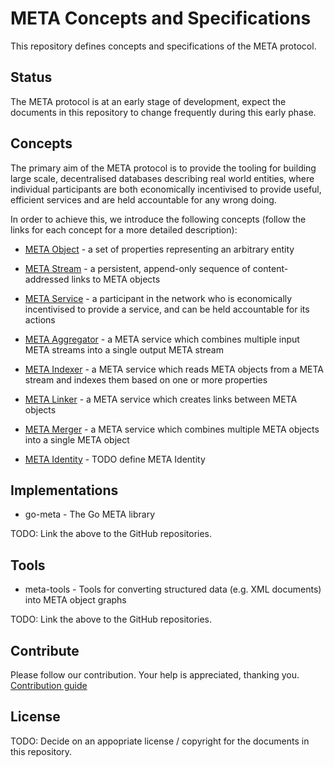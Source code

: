 # META Concepts and Specifications

This repository defines concepts and specifications of the META protocol.

## Status

The META protocol is at an early stage of development, expect the documents in
this repository to change frequently during this early phase.

## Concepts

The primary aim of the META protocol is to provide the tooling for building
large scale, decentralised databases describing real world entities, where
individual participants are both economically incentivised to provide useful,
efficient services and are held accountable for any wrong doing.

In order to achieve this, we introduce the following concepts (follow the links
for each concept for a more detailed description):

* [META Object](concepts/object.md) - a set of properties representing an
  arbitrary entity

* [META Stream](concepts/stream.md) - a persistent, append-only sequence of
  content-addressed links to META objects

* [META Service](concepts/service.md) - a participant in the network who is
  economically incentivised to provide a service, and can be held accountable
  for its actions

* [META Aggregator](concepts/aggregator.md) - a META service which combines
  multiple input META streams into a single output META stream

* [META Indexer](concepts/indexer.md) - a META service which reads META objects
  from a META stream and indexes them based on one or more properties

* [META Linker](concepts/linker.md) - a META service which creates links
  between META objects

* [META Merger](concepts/merger.md) - a META service which combines multiple
  META objects into a single META object

* [META Identity](concepts/identity.md) - TODO define META Identity

## Implementations

* go-meta - The Go META library

TODO: Link the above to the GitHub repositories.

## Tools

* meta-tools - Tools for converting structured data (e.g. XML documents) into
  META object graphs

TODO: Link the above to the GitHub repositories.

## Contribute
Please follow our contribution. Your help is appreciated, thanking you.
[Contribution guide](CONTRIBUTING.md)

## License

TODO: Decide on an appopriate license / copyright for the documents in this
repository.
